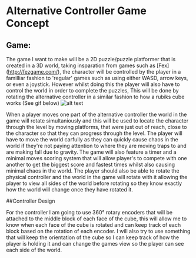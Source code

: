 # Alternative Controller Game Concept

## Game:
The game I want to make will be a 2D puzzle/puzzle platformer that is created in a 3D world, taking insparation from games such as [Fex] (http://fezgame.com/), the character will be controlled by the player in a familliar fashion to 'regular' games such as using either WASD, arrow keys, or even a joystick. However whilst doing this the player will also have to control the world in order to complete the puzzles, This will be done by rotating the alternative controller in a similar fashion to how a rubiks cube works (See gif below)
![alt text](https://media0.giphy.com/media/XhLfu6KgEyM5q/giphy.gif "How a rubiks cube works.")

When a player moves one part of the alternative controller the world in the game will rotate simultaniously and this will be used to locate the character through the level by moving platforms, that were just out of reach, close to the character so that they can progress through the level. The player will have to move the world carfully as they can quickly cause chaos in the world if they're not paying attention to where they are moving traps to and are making fall due to gravity. The game will also feature a timer and a minimal moves scoring system that will allow player's to compete with one another to get the biggest score and fastest times whilst also causing minimal chaos in the world. The player should also be able to rotate the physical controller and the world in the game will rotate with it allowing the player to view all sides of the world before rotating so they know exactly how the world will change once they have rotated it.   


##Controller Design

For the controller I am going to use 360° rotary encoders that will be attached to the middle block of each face of the cube, this will allow me to know when each face of the cube is rotated and can keep track of each block based on the rotation of each encoder. I will also try to use something that will keep the orientation of the cube so I can keep track of how the player is holding it and can change the games view so the player can see each side of the world.
